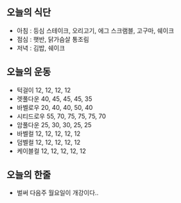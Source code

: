 ## 오늘의 식단
* 아침 : 등심 스테이크, 오리고기, 에그 스크램블, 고구마, 쉐이크
* 점심 : 햇반, 닭가슴살 통조림
* 저녁 : 김밥, 쉐이크

## 오늘의 운동
* 턱걸이 12, 12, 12, 12
* 렛풀다운 40, 45, 45, 45, 35
* 바벨로우 20, 40, 40, 50, 40
* 시티드로우 55, 70, 75, 75, 75, 70
* 암풀다운 25, 30, 30, 25, 25
* 바벨컬 12, 12, 12, 12, 12
* 덤벨컬 12, 12, 12, 12, 12
* 케이블컬 12, 12, 12, 12, 12

## 오늘의 한줄
* 벌써 다음주 월요일이 개강이다.. 
